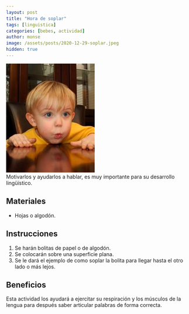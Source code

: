 ```yaml
---
layout: post
title: "Hora de soplar"
tags: [linguistica]
categories: [bebes, actividad]
author: monse
image: /assets/posts/2020-12-29-soplar.jpeg
hidden: true
---
```

![Actividad de soplar](/assets/posts/2020-12-29-soplar.jpeg)<br/> 
Motivarlos y ayudarlos a hablar, es muy importante para su desarrollo lingüístico.  

## Materiales 
- Hojas o algodón. 

## Instrucciones 
1. Se harán bolitas de papel o de algodón.
2. Se colocarán sobre una superficie plana.
3. Se le dará el ejemplo de como soplar la bolita para llegar hasta el otro lado o más lejos. 

## Beneficios 
Esta actividad los ayudará a ejercitar su respiración y los músculos de la lengua para después saber articular palabras de forma correcta. 